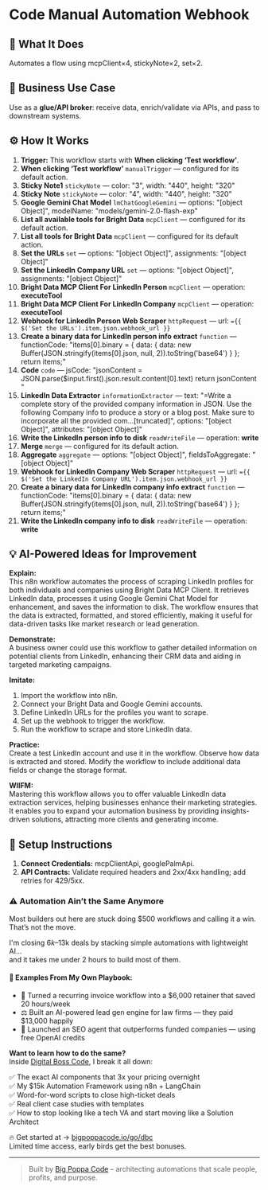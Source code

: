 # Code Manual Automation Webhook
  ## 🚀 What It Does
  Automates a flow using mcpClient×4, stickyNote×2, set×2.
  
  ## 💼 Business Use Case
  Use as a **glue/API broker**: receive data, enrich/validate via APIs, and pass to downstream systems.
  
  ## ⚙️ How It Works
  1. **Trigger:** This workflow starts with **When clicking ‘Test workflow’**.
  2. **When clicking ‘Test workflow’** `manualTrigger` — configured for its default action.
3. **Sticky Note1** `stickyNote` — color: "3", width: "440", height: "320"
4. **Sticky Note** `stickyNote` — color: "4", width: "440", height: "320"
5. **Google Gemini Chat Model** `lmChatGoogleGemini` — options: "[object Object]", modelName: "models/gemini-2.0-flash-exp"
6. **List all available tools for Bright Data** `mcpClient` — configured for its default action.
7. **List all tools for Bright Data** `mcpClient` — configured for its default action.
8. **Set the URLs** `set` — options: "[object Object]", assignments: "[object Object]"
9. **Set the LinkedIn Company URL** `set` — options: "[object Object]", assignments: "[object Object]"
10. **Bright Data MCP Client For LinkedIn Person** `mcpClient` — operation: **executeTool**
11. **Bright Data MCP Client For LinkedIn Company** `mcpClient` — operation: **executeTool**
12. **Webhook for LinkedIn Person Web Scraper** `httpRequest` — url: `={{ $('Set the URLs').item.json.webhook_url }}`
13. **Create a binary data for LinkedIn person info extract** `function` — functionCode: "items[0].binary = {
  data: {
    data: new Buffer(JSON.stringify(items[0].json, null, 2)).toString('base64')
  }
};
return items;"
14. **Code** `code` — jsCode: "jsonContent = JSON.parse($input.first().json.result.content[0].text) 
return jsonContent
"
15. **LinkedIn Data Extractor** `informationExtractor` — text: "=Write a complete story of the provided company information in JSON. Use the following Company info to produce a story or a blog post. Make sure to incorporate all the provided com…[truncated]", options: "[object Object]", attributes: "[object Object]"
16. **Write the LinkedIn person info to disk** `readWriteFile` — operation: **write**
17. **Merge** `merge` — configured for its default action.
18. **Aggregate** `aggregate` — options: "[object Object]", fieldsToAggregate: "[object Object]"
19. **Webhook for LinkedIn Company Web Scraper** `httpRequest` — url: `={{ $('Set the LinkedIn Company URL').item.json.webhook_url }}`
20. **Create a binary data for LinkedIn company info extract** `function` — functionCode: "items[0].binary = {
  data: {
    data: new Buffer(JSON.stringify(items[0].json, null, 2)).toString('base64')
  }
};
return items;"
21. **Write the LinkedIn company info to disk** `readWriteFile` — operation: **write**
  
  ## 💡 AI-Powered Ideas for Improvement
  **Explain:**  
This n8n workflow automates the process of scraping LinkedIn profiles for both individuals and companies using Bright Data MCP Client. It retrieves LinkedIn data, processes it using Google Gemini Chat Model for enhancement, and saves the information to disk. The workflow ensures that the data is extracted, formatted, and stored efficiently, making it useful for data-driven tasks like market research or lead generation.

**Demonstrate:**  
A business owner could use this workflow to gather detailed information on potential clients from LinkedIn, enhancing their CRM data and aiding in targeted marketing campaigns.

**Imitate:**  
1. Import the workflow into n8n.
2. Connect your Bright Data and Google Gemini accounts.
3. Define LinkedIn URLs for the profiles you want to scrape.
4. Set up the webhook to trigger the workflow.
5. Run the workflow to scrape and store LinkedIn data.

**Practice:**  
Create a test LinkedIn account and use it in the workflow. Observe how data is extracted and stored. Modify the workflow to include additional data fields or change the storage format.

**WIIFM:**  
Mastering this workflow allows you to offer valuable LinkedIn data extraction services, helping businesses enhance their marketing strategies. It enables you to expand your automation business by providing insights-driven solutions, attracting more clients and generating income.
  
  ## 🔧 Setup Instructions
  1. **Connect Credentials:** mcpClientApi, googlePalmApi.
2. **API Contracts:** Validate required headers and 2xx/4xx handling; add retries for 429/5xx.
  
### ⚠️ Automation Ain’t the Same Anymore

Most builders out here are stuck doing $500 workflows and calling it a win.  
That’s not the move.  

I'm closing $6k–$13k deals by stacking simple automations with lightweight AI...  
and it takes me under 2 hours to build most of them.

#### 🧠 Examples From My Own Playbook:
- 🔁 Turned a recurring invoice workflow into a $6,000 retainer that saved 20 hours/week  
- ⚖️ Built an AI-powered lead gen engine for law firms — they paid $13,000 happily  
- 🚀 Launched an SEO agent that outperforms funded companies — using free OpenAI credits  

**Want to learn how to do the same?**  
Inside [Digital Boss Code](https://bigpoppacode.io/go/dbc), I break it all down:

✅ The exact AI components that 3x your pricing overnight  
✅ My $15k Automation Framework using n8n + LangChain  
✅ Word-for-word scripts to close high-ticket deals  
✅ Real client case studies with templates  
✅ How to stop looking like a tech VA and start moving like a Solution Architect  

🔥 Get started at → [bigpoppacode.io/go/dbc](https://bigpoppacode.io/go/dbc)  
Limited time access, early birds get the best bonuses.

---
> Built by [Big Poppa Code](https://bigpoppacode.io) – architecting automations that scale people, profits, and purpose.
  